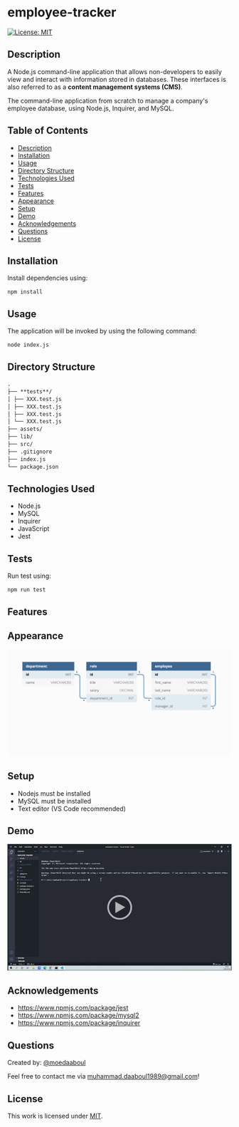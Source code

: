 # employee-tracker

[![License: MIT](https://img.shields.io/badge/License-MIT-yellow.svg)](https://opensource.org/licenses/MIT)

## Description

A Node.js command-line application that allows non-developers to easily view and interact with information stored in databases. These interfaces is also referred to as a **content management systems (CMS)**.

The command-line application from scratch to manage a company's employee database, using Node.js, Inquirer, and MySQL.

## Table of Contents

- [Description](#description)
- [Installation](#installation)
- [Usage](#usage)
- [Directory Structure](#directory-structure)
- [Technologies Used](#technologies-used)
- [Tests](#tests)
- [Features](#features)
- [Appearance](#appearance)
- [Setup](#setup)
- [Demo](#demo)
- [Acknowledgements](#acknowledgements)
- [Questions](#questions)
- [License](#license)

## Installation

​Install dependencies using:

    npm install

## Usage

The application will be invoked by using the following command:

    node index.js

## Directory Structure

```md
.
├── **tests**/
│ ├── XXX.test.js
│ ├── XXX.test.js
│ ├── XXX.test.js
│ └── XXX.test.js
├── assets/
├── lib/
├── src/
├── .gitignore
├── index.js
└── package.json
```

## Technologies Used

- Node.js
- MySQL
- Inquirer
- JavaScript
- Jest

## Tests

Run test using:

    npm run test

## Features

## Appearance

![Schema](./assets/schema-image.png)

## Setup

- Nodejs must be installed
- MySQL must be installed
- Text editor (VS Code recommended)

## Demo

[![Watch the video](./assets/my-video-player.png)](https://drive.google.com/file/d/1KAaGDYgHObkcrLzAKw4rKIMEY04-3JRm/view)

## Acknowledgements

- https://www.npmjs.com/package/jest
- https://www.npmjs.com/package/mysql2
- https://www.npmjs.com/package/inquirer

## Questions

Created by: [@moedaaboul](https://github.com/moedaaboul)

Feel free to contact me via [muhammad.daaboul1989@gmail.com](muhammad.daaboul1989@gmail.com)!

## License

This work is licensed under
[MIT](#).
